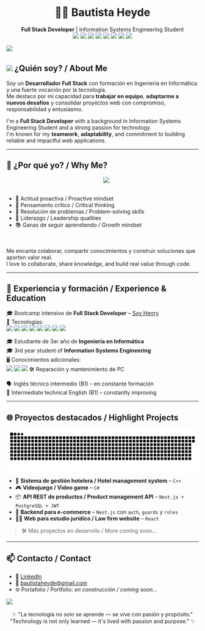 <h1 align="center">👨‍💻 Bautista Heyde</h1>
<p align="center">
  <strong>Full Stack Developer</strong> | Information Systems Engineering Student  
  <br>
  <img src="https://img.shields.io/badge/JavaScript-F7DF1E?logo=javascript&logoColor=black" />
  <img src="https://img.shields.io/badge/React-61DAFB?logo=react&logoColor=black" />
  <img src="https://img.shields.io/badge/NestJS-E0234E?logo=nestjs&logoColor=white" />
  <img src="https://img.shields.io/badge/Node.js-339933?logo=node.js&logoColor=white" />
  <img src="https://img.shields.io/badge/PostgreSQL-4169E1?logo=postgresql&logoColor=white" />
  <img src="https://img.shields.io/badge/C%23-239120?logo=c-sharp&logoColor=white" />
  <img src="https://img.shields.io/badge/C++-00599C?logo=c%2B%2B&logoColor=white" />
  <img src="https://img.shields.io/badge/SQL-4479A1?logo=sqlite&logoColor=white" />
</p>

<img src="https://user-images.githubusercontent.com/73097560/115834477-dbab4500-a447-11eb-908a-139a6edaec5c.gif">

## <picture><img src = "https://github.com/7oSkaaa/7oSkaaa/blob/main/Images/about_me.gif?raw=true" width = 50px></picture> ¿Quién soy? / About Me

Soy un **Desarrollador Full Stack** con formación en Ingeniería en Informática y una fuerte vocación por la tecnología.  
Me destaco por mi capacidad para **trabajar en equipo**, **adaptarme a nuevos desafíos** y consolidar proyectos web con compromiso, responsabilidad y entusiasmo.

I'm a **Full Stack Developer** with a background in Information Systems Engineering Student and a strong passion for technology.  
I'm known for my **teamwork**, **adaptability**, and commitment to building reliable and impactful web applications.

---

## 📌 ¿Por qué yo? / Why Me?

<picture> <img align="right" src="https://github.com/7oSkaaa/7oSkaaa/blob/main/Images/Right_Side.gif?raw=true" width = 250px></picture>

<br><br>
- 🤝 Actitud proactiva / Proactive mindset  
- 🧠 Pensamiento crítico / Critical thinking  
- 🧩 Resolución de problemas / Problem-solving skills  
- 🧭 Liderazgo / Leadership qualities  
- 📚 Ganas de seguir aprendiendo / Growth mindset  
<br>



Me encanta colaborar, compartir conocimientos y construir soluciones que aporten valor real.  
I love to collaborate, share knowledge, and build real value through code.

---

## 🚀 Experiencia y formación / Experience & Education

🎓 Bootcamp intensivo de **Full Stack Developer** – [Soy Henry](https://www.soyhenry.com/)  
🔧 Tecnologías:  
<img src="https://img.shields.io/badge/JavaScript-F7DF1E?logo=javascript&logoColor=black" />
<img src="https://img.shields.io/badge/React-61DAFB?logo=react&logoColor=black" />
<img src="https://img.shields.io/badge/Redux-764ABC?logo=redux&logoColor=white" />
<img src="https://img.shields.io/badge/Node.js-339933?logo=node.js&logoColor=white" />
<img src="https://img.shields.io/badge/NestJS-E0234E?logo=nestjs&logoColor=white" />
<img src="https://img.shields.io/badge/PostgreSQL-4169E1?logo=postgresql&logoColor=white" />
<img src="https://img.shields.io/badge/Express-000000?logo=express&logoColor=white" />
<img src="https://img.shields.io/badge/Sequelize-52B0E7?logo=sequelize&logoColor=white" />

🎓 Estudiante de 3er año de **Ingeniería en Informática**<br>
🎓 3rd year student of **Information Systems Engineering**<br>
🖥️ Conocimientos adicionales:  
<img src="https://img.shields.io/badge/C++-00599C?logo=c%2B%2B&logoColor=white" />
<img src="https://img.shields.io/badge/C%23-239120?logo=c-sharp&logoColor=white" />
<img src="https://img.shields.io/badge/SQL-4479A1?logo=sqlite&logoColor=white" />
🛠️ Reparación y mantenimiento de PC

🗣️ Inglés técnico intermedio (B1) – en constante formación  
💬 Intermediate technical English (B1) – constantly improving

---

## 🌐 Proyectos destacados / Highlight Projects

![snake gif](https://github.com/TekyaygilFethi/TekyaygilFethi/blob/output/github-contribution-grid-snake.svg)

- 🏨 **Sistema de gestión hotelera / Hotel management system** – `C++`  
- 🎮 **Videojuego / Video game** – `C#`  
- 📦 **API REST de productos / Product management API** – `Nest.js + PostgreSQL + JWT`  
- 🛒 **Backend para e-commerce** – `Nest.js` con `auth`, `guards` y `roles`  
- 👨‍💼 **Web para estudio jurídico / Law firm website** – `React`

> 🛠️ Más proyectos en desarrollo / More coming soon...

---

## 📫 Contacto / Contact

- 💼 [LinkedIn](https://www.linkedin.com/in/bautistaheyde)  
- 📧 bautistaheyde@gmail.com  
- 🌐 Portafolio / Portfolio: *en construcción / coming soon...*

<img src="https://user-images.githubusercontent.com/73097560/115834477-dbab4500-a447-11eb-908a-139a6edaec5c.gif">

<p align="center">
✨ "La tecnología no solo se aprende — se vive con pasión y propósito." <br>
"Technology is not only learned — it's lived with passion and purpose." ✨
</p>
